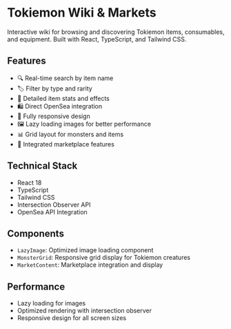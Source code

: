 # Tokiemon Wiki & Markets 

Interactive wiki for browsing and discovering Tokiemon items, consumables, and equipment. Built with React, TypeScript, and Tailwind CSS.

## Features

- 🔍 Real-time search by item name
- 🏷️ Filter by type and rarity
- 💫 Detailed item stats and effects
- 🛍️ Direct OpenSea integration
- 📱 Fully responsive design
- 🖼️ Lazy loading images for better performance
- 📊 Grid layout for monsters and items
- 🏪 Integrated marketplace features

## Technical Stack

- React 18
- TypeScript
- Tailwind CSS
- Intersection Observer API
- OpenSea API Integration

## Components

- `LazyImage`: Optimized image loading component
- `MonsterGrid`: Responsive grid display for Tokiemon creatures
- `MarketContent`: Marketplace integration and display

## Performance

- Lazy loading for images
- Optimized rendering with intersection observer
- Responsive design for all screen sizes
